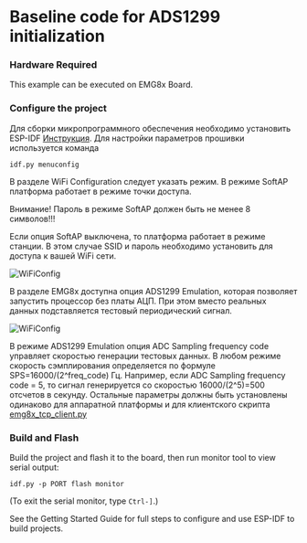 # Baseline code for ADS1299 initialization

### Hardware Required

This example can be executed on EMG8x Board.

### Configure the project

Для сборки микропрограммного обеспечения необходимо установить ESP-IDF [Инструкция](http://rf-lab.org/news/2020/04/04/esp-idf.html). Для настройки параметров прошивки используется команда 
```
idf.py menuconfig
```
В разделе WiFi Configuration следует указать режим. В режиме SoftAP платформа работает в режиме точки доступа. 

Внимание! Пароль в режиме SoftAP должен быть не менее 8 символов!!!

Если опция SoftAP выключена, то платформа работает в режиме станции. В этом случае SSID и пароль необходимо установить для доступа к вашей WiFi сети.

![WiFiConfig](https://drive.google.com/uc?export=view&id=1MJfj9EwQQmBjOCEw-MoydRnb6mCN9Bni)

В разделе EMG8x доступна опция ADS1299 Emulation, которая позволяет запустить процессор без платы АЦП. При этом вместо реальных данных подставляется тестовый периодический сигнал.

![WiFiConfig](https://drive.google.com/uc?export=view&id=1yztndch84vDITJ4aMiv7DsKqSIPqdQcS)

В режиме ADS1299 Emulation опция ADC Sampling frequency code управляет скоростью генерации тестовых данных. В любом режиме скорость сэмплирования определяется по формуле SPS=16000/(2^freq_code) Гц. Например, если ADC Sampling frequency code = 5, то сигнал генерируется со скоростью 16000/(2^5)=500 отсчетов в секунду. 
Остальные параметры должны быть установлены одинаково для аппаратной платформы и для клиентского скрипта [emg8x_tcp_client.py](https://github.com/RF-Lab/emg_platform/blob/master/source/python/hwtools/emg8x_tcp_client.py)


### Build and Flash

Build the project and flash it to the board, then run monitor tool to view serial output:

```
idf.py -p PORT flash monitor
```

(To exit the serial monitor, type ``Ctrl-]``.)

See the Getting Started Guide for full steps to configure and use ESP-IDF to build projects.

